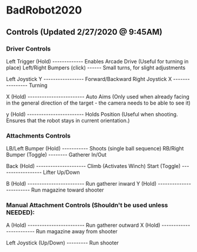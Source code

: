 # BadRobot2020

## Controls (Updated 2/27/2020 @ 9:45AM)

### Driver Controls

Left Trigger (Hold) ------------- Enables Arcade Drive (Useful for turning in place)
Left/Right Bumpers (click) ------ Small turns, for slight adjustments

Left Joystick Y ----------------- Forward/Backward
Right Joystick X ---------------- Turning

X (Hold) ------------------------ Auto Aims (Only used when
already facing in the general direction of the target - the 
camera needs to be able to see it)

y (Hold) ------------------------ Holds Position (Useful when 
shooting. Ensures that the robot stays in current orientation.)


### Attachments Controls

LB/Left Bumper (Hold) ----------- Shoots (single ball sequence)
RB/Right Bumper (Toggle) -------- Gatherer In/Out

Back (Hold) --------------------- Climb (Activates Winch)
Start (Toggle) ------------------ Lifter Up/Down

B (Hold) ------------------------ Run gatherer inward
Y (Hold) ------------------------ Run magazine toward shooter


### Manual Attachment Controls (Shouldn't be used unless NEEDED):

A (Hold) ------------------------ Run gatherer outward
X (Hold) ------------------------ Run magazine away from shooter


Left Joystick (Up/Down) --------- Run shooter 
